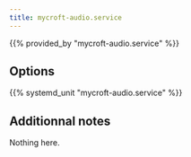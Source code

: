 ```yaml
---
title: mycroft-audio.service
---
```


{{% provided_by "mycroft-audio.service" %}}

## Options

{{% systemd_unit "mycroft-audio.service" %}}

## Additionnal notes

Nothing here.